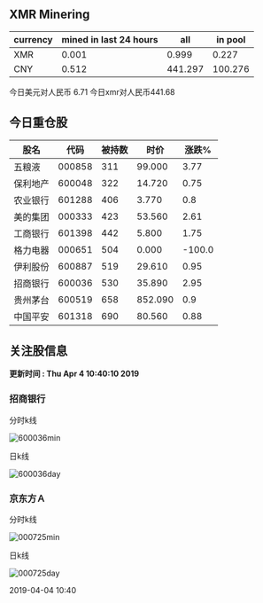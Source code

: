 ## XMR Minering

|currency|mined in last 24 hours|all|in pool|
|---|---|---|---|
|XMR|0.001|0.999|0.227|
|CNY|0.512|441.297|100.276|

今日美元对人民币 6.71	今日xmr对人民币441.68


## 今日重仓股 

|股名|代码|被持数|时价|涨跌%|
|---|---|---|---|---|
|五粮液|000858|311|99.000|3.77|
|保利地产|600048|322|14.720|0.75|
|农业银行|601288|406|3.770|0.8|
|美的集团|000333|423|53.560|2.61|
|工商银行|601398|442|5.800|1.75|
|格力电器|000651|504|0.000|-100.0|
|伊利股份|600887|519|29.610|0.95|
|招商银行|600036|530|35.890|2.95|
|贵州茅台|600519|658|852.090|0.9|
|中国平安|601318|690|80.560|0.88|

## 关注股信息
**更新时间 : Thu Apr  4 10:40:10 2019**
### 招商银行 
分时k线

![600036min](http://image.sinajs.cn/newchart/min/n/sh600036.gif)

日k线

![600036day](http://image.sinajs.cn/newchart/daily/n/sh600036.gif)

### 京东方Ａ 
分时k线

![000725min](http://image.sinajs.cn/newchart/min/n/sz000725.gif)

日k线

![000725day](http://image.sinajs.cn/newchart/daily/n/sz000725.gif)

2019-04-04 10:40